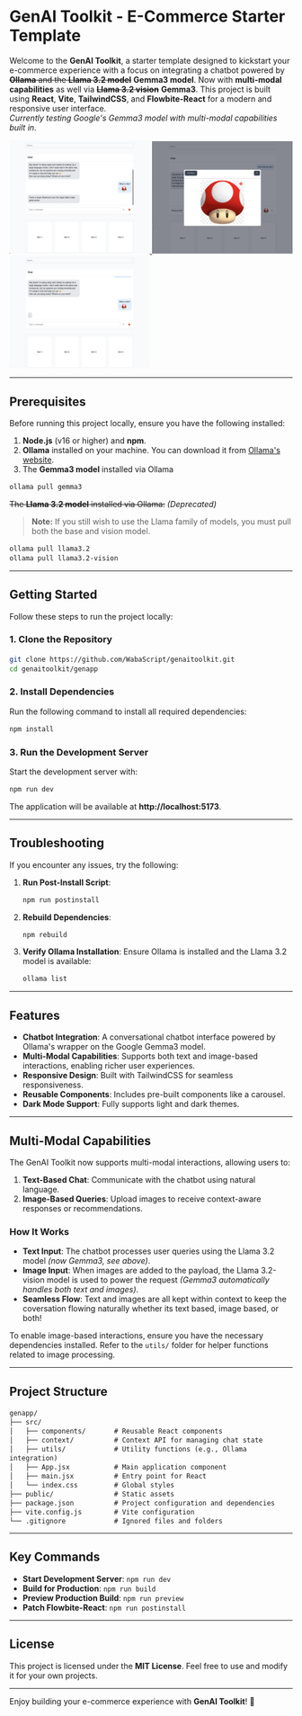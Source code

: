 # GenAI Toolkit - E-Commerce Starter Template

Welcome to the **GenAI Toolkit**, a starter template designed to kickstart your e-commerce experience with a focus on integrating a chatbot powered by ~~**Ollama** and the **Llama 3.2 model**~~ **Gemma3 model**. Now with **multi-modal capabilities** as well via ~~**Llama 3.2 vision**~~ **Gemma3**. This project is built using **React**, **Vite**, **TailwindCSS**, and **Flowbite-React** for a modern and responsive user interface.<br>
<em> Currently testing Google's Gemma3 model with multi-modal capabilities built in</em>.

<a href="/screenshots/screen-chat.png" target="_blank">
  <img src="/screenshots/screen-chat.png" alt="Home Page" width="250"/>
</a>
<a href="/screenshots/screen-addattachment.png" target="_blank">
  <img src="/screenshots/screen-addattachment.png" alt="Home Page" width="250"/>
</a>
<a href="/screenshots/screen-imagechat.png" target="_blank">
  <img src="/screenshots/screen-imagechat.png" alt="Home Page" width="250"/>
</a>

---

## Prerequisites

Before running this project locally, ensure you have the following installed:

1. **Node.js** (v16 or higher) and **npm**.
2. **Ollama** installed on your machine. You can download it from [Ollama's website](https://ollama.ai/).
3. The **Gemma3 model** installed via Ollama
```bash
ollama pull gemma3
```

~~The **Llama 3.2 model** installed via Ollama:~~ *(Deprecated)*  
   > **Note:** If you still wish to use the Llama family of models, you must pull both the base and vision model.  
   ```bash
   ollama pull llama3.2
   ollama pull llama3.2-vision
   ```

---

## Getting Started

Follow these steps to run the project locally:

### 1. Clone the Repository
```bash
git clone https://github.com/WabaScript/genaitoolkit.git
cd genaitoolkit/genapp
```

### 2. Install Dependencies
Run the following command to install all required dependencies:
```bash
npm install
```

### 3. Run the Development Server
Start the development server with:
```bash
npm run dev
```

The application will be available at **http://localhost:5173**.

---

## Troubleshooting

If you encounter any issues, try the following:

1. **Run Post-Install Script**:
   ```bash
   npm run postinstall
   ```

2. **Rebuild Dependencies**:
   ```bash
   npm rebuild
   ```

3. **Verify Ollama Installation**:
   Ensure Ollama is installed and the Llama 3.2 model is available:
   ```bash
   ollama list
   ```

---

## Features

- **Chatbot Integration**: A conversational chatbot interface powered by Ollama's wrapper on the Google Gemma3 model.
- **Multi-Modal Capabilities**: Supports both text and image-based interactions, enabling richer user experiences.
- **Responsive Design**: Built with TailwindCSS for seamless responsiveness.
- **Reusable Components**: Includes pre-built components like a carousel.
- **Dark Mode Support**: Fully supports light and dark themes.

---

## Multi-Modal Capabilities

The GenAI Toolkit now supports multi-modal interactions, allowing users to:

1. **Text-Based Chat**: Communicate with the chatbot using natural language.
2. **Image-Based Queries**: Upload images to receive context-aware responses or recommendations.

### How It Works

- **Text Input**: The chatbot processes user queries using the Llama 3.2 model <em>(now Gemma3, see above)</em>.
- **Image Input**: When images are added to the payload, the Llama 3.2-vision model is used to power the request <em>(Gemma3 automatically handles both text and images)</em>.
- **Seamless Flow**: Text and images are all kept within context to keep the coversation flowing naturally whether its text based, image based, or both!

To enable image-based interactions, ensure you have the necessary dependencies installed. Refer to the `utils/` folder for helper functions related to image processing.

---

## Project Structure

```plaintext
genapp/
├── src/
│   ├── components/       # Reusable React components
│   ├── context/          # Context API for managing chat state
│   ├── utils/            # Utility functions (e.g., Ollama integration)
│   ├── App.jsx           # Main application component
│   ├── main.jsx          # Entry point for React
│   └── index.css         # Global styles
├── public/               # Static assets
├── package.json          # Project configuration and dependencies
├── vite.config.js        # Vite configuration
└── .gitignore            # Ignored files and folders
```

---

## Key Commands

- **Start Development Server**: `npm run dev`
- **Build for Production**: `npm run build`
- **Preview Production Build**: `npm run preview`
- **Patch Flowbite-React**: `npm run postinstall`

---


## License

This project is licensed under the **MIT License**. Feel free to use and modify it for your own projects.

---

Enjoy building your e-commerce experience with **GenAI Toolkit**! 🚀